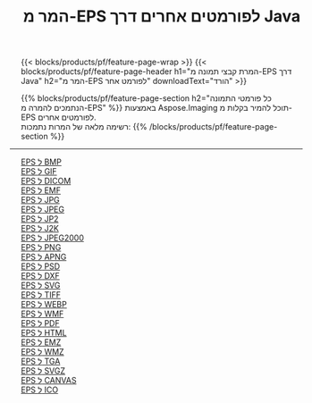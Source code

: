 ﻿---
title: המר מ-EPS לפורמטים אחרים דרך Java 
weight: 3920
url: /he/java/conversion/from/eps 
lang: he
langdirlevel: 2
locales: zh-hans,ja,it,ru,de,es,fr,nl,id,lt,pl,pt,vi,tr,ko,zh-hant,ar,hi,th,sv,cs,uk,he
description: באמצעות Aspose.Imaging תוכל להמיר בקלות מ-EPS לפורמט אחר
---

{{< blocks/products/pf/feature-page-wrap >}}
{{< blocks/products/pf/feature-page-header h1="המרת קבצי תמונה מ-EPS דרך Java" h2="המר מ-EPS לפורמט אחר" downloadText="הורד" >}}


{{% blocks/products/pf/feature-page-section  h2="כל פורמטי התמונה הנתמכים להמרה מ-EPS" %}}
באמצעות Aspose.Imaging תוכל להמיר בקלות מ-EPS לפורמטים אחרים.
<br/>
רשימה מלאה של המרות נתמכות:
{{% /blocks/products/pf/feature-page-section %}}
<div class="container-fluid productfamilypage bg-gray">
    <div class="convertypes bg-gray agp-content section">
        <div class="container">
		<hr style="margin-left:-20px;"/>
		<div class="row other-converters">
		    <div class='col-md-2 other-converter remove-lp remove-rp'><a href="/imaging/he/java/conversion/eps-to-bmp" >EPS ל BMP</a></div><div class='col-md-2 other-converter remove-lp remove-rp'><a href="/imaging/he/java/conversion/eps-to-gif" >EPS ל GIF</a></div><div class='col-md-2 other-converter remove-lp remove-rp'><a href="/imaging/he/java/conversion/eps-to-dicom" >EPS ל DICOM</a></div><div class='col-md-2 other-converter remove-lp remove-rp'><a href="/imaging/he/java/conversion/eps-to-emf" >EPS ל EMF</a></div><div class='col-md-2 other-converter remove-lp remove-rp'><a href="/imaging/he/java/conversion/eps-to-jpg" >EPS ל JPG</a></div><div class='col-md-2 other-converter remove-lp remove-rp'><a href="/imaging/he/java/conversion/eps-to-jpeg" >EPS ל JPEG</a></div><div class='col-md-2 other-converter remove-lp remove-rp'><a href="/imaging/he/java/conversion/eps-to-jp2" >EPS ל JP2</a></div><div class='col-md-2 other-converter remove-lp remove-rp'><a href="/imaging/he/java/conversion/eps-to-j2k" >EPS ל J2K</a></div><div class='col-md-2 other-converter remove-lp remove-rp'><a href="/imaging/he/java/conversion/eps-to-jpeg2000" >EPS ל JPEG2000</a></div><div class='col-md-2 other-converter remove-lp remove-rp'><a href="/imaging/he/java/conversion/eps-to-png" >EPS ל PNG</a></div><div class='col-md-2 other-converter remove-lp remove-rp'><a href="/imaging/he/java/conversion/eps-to-apng" >EPS ל APNG</a></div><div class='col-md-2 other-converter remove-lp remove-rp'><a href="/imaging/he/java/conversion/eps-to-psd" >EPS ל PSD</a></div><div class='col-md-2 other-converter remove-lp remove-rp'><a href="/imaging/he/java/conversion/eps-to-dxf" >EPS ל DXF</a></div><div class='col-md-2 other-converter remove-lp remove-rp'><a href="/imaging/he/java/conversion/eps-to-svg" >EPS ל SVG</a></div><div class='col-md-2 other-converter remove-lp remove-rp'><a href="/imaging/he/java/conversion/eps-to-tiff" >EPS ל TIFF</a></div><div class='col-md-2 other-converter remove-lp remove-rp'><a href="/imaging/he/java/conversion/eps-to-webp" >EPS ל WEBP</a></div><div class='col-md-2 other-converter remove-lp remove-rp'><a href="/imaging/he/java/conversion/eps-to-wmf" >EPS ל WMF</a></div><div class='col-md-2 other-converter remove-lp remove-rp'><a href="/imaging/he/java/conversion/eps-to-pdf" >EPS ל PDF</a></div><div class='col-md-2 other-converter remove-lp remove-rp'><a href="/imaging/he/java/conversion/eps-to-html" >EPS ל HTML</a></div><div class='col-md-2 other-converter remove-lp remove-rp'><a href="/imaging/he/java/conversion/eps-to-emz" >EPS ל EMZ</a></div><div class='col-md-2 other-converter remove-lp remove-rp'><a href="/imaging/he/java/conversion/eps-to-wmz" >EPS ל WMZ</a></div><div class='col-md-2 other-converter remove-lp remove-rp'><a href="/imaging/he/java/conversion/eps-to-tga" >EPS ל TGA</a></div><div class='col-md-2 other-converter remove-lp remove-rp'><a href="/imaging/he/java/conversion/eps-to-svgz" >EPS ל SVGZ</a></div><div class='col-md-2 other-converter remove-lp remove-rp'><a href="/imaging/he/java/conversion/eps-to-canvas" >EPS ל CANVAS</a></div><div class='col-md-2 other-converter remove-lp remove-rp'><a href="/imaging/he/java/conversion/eps-to-ico" >EPS ל ICO</a></div>
                </div>
        </div>
    </div>
</div>
<br/>

